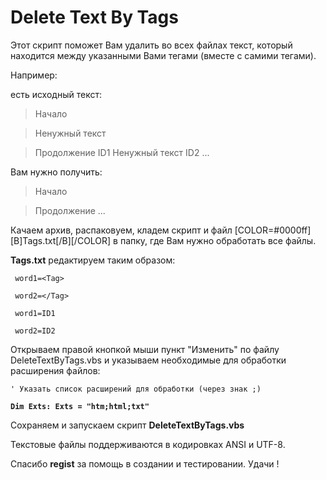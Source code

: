 # Delete Text By Tags

Этот скрипт поможет Вам удалить во всех файлах текст,
который находится между указанными Вами тегами (вместе с самими тегами).

Например:

есть исходный текст:

> Начало

> <Tag>Ненужный текст</Tag>

> Продолжение ID1 Ненужный текст ID2 ...

Вам нужно получить:

> Начало

> Продолжение ...

Качаем архив, распаковуем, кладем скрипт и файл [COLOR=#0000ff][B]Tags.txt[/B][/COLOR]
в папку, где Вам нужно обработать все файлы.

**Tags.txt** редактируем таким образом:

` word1=<Tag>`

` word2=</Tag>`

` word1=ID1`

` word2=ID2`

Открываем правой кнопкой мыши пункт "Изменить" по файлу DeleteTextByTags.vbs
и указываем необходимые для обработки расширения файлов:

`' Указать список расширений для обработки (через знак ;)`

**`Dim Exts: Exts = "htm;html;txt"`**


Сохраняем и запускаем скрипт **DeleteTextByTags.vbs**

Текстовые файлы поддерживаются в кодировках ANSI и UTF-8.

Спасибо **regist** за помощь в создании и тестировании.
Удачи !